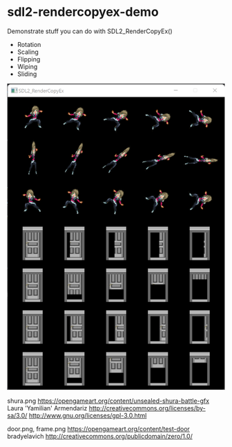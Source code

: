# sdl2-rendercopyex-demo
Demonstrate stuff you can do with SDL2_RenderCopyEx()

- Rotation
- Scaling
- Flipping
- Wiping
- Sliding

![](screenshot.png)

shura.png
https://opengameart.org/content/unsealed-shura-battle-gfx
Laura 'Yamilian' Armendariz
http://creativecommons.org/licenses/by-sa/3.0/
http://www.gnu.org/licenses/gpl-3.0.html

door.png, frame.png
https://opengameart.org/content/test-door
bradyelavich
http://creativecommons.org/publicdomain/zero/1.0/